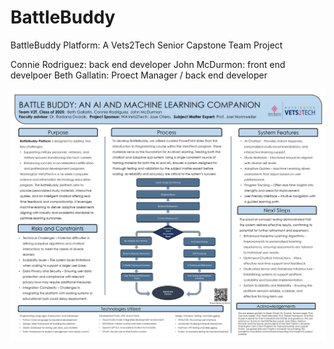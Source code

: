 # BattleBuddy
BattleBuddy Platform: 
A Vets2Tech Senior Capstone Team Project 

Connie Rodriguez: back end developer
John McDurmon: front end develpoer
Beth Gallatin: Proect Manager / back end developer

![BattleBuddy Project Poster](https://raw.githubusercontent.com/silverApplesOfTheMoon/BattleBuddy/main/BattleBuddyProjectPosterEngineeringBanquet.png)



